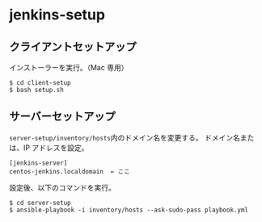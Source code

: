 # jenkins-setup

## クライアントセットアップ

インストーラーを実行。（Mac 専用）

```
$ cd client-setup
$ bash setup.sh
```

## サーバーセットアップ

`server-setup/inventory/hosts`内のドメイン名を変更する。
ドメイン名または、IP アドレスを設定。

```
[jenkins-server]
centos-jenkins.localdomain  ← ここ
```

設定後、以下のコマンドを実行。

```
$ cd server-setup
$ ansible-playbook -i inventory/hosts --ask-sudo-pass playbook.yml
```
